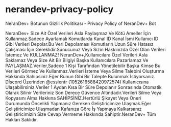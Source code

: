 # nerandev-privacy-policy
NeranDev+ Botunun Gizlilik Politikası - Privacy Policy of NeranDev+ Bot


NeranDev+ Size Ait Özel Verileri Asla Paylaşmaz Ve Kötü Ameller İçin Kullanmaz.Sadece Ayarlamalı Komutlarda Kanal ID Kanal İsmi Kullanıcı ID Gibi Verileri Depolar.Bu Veri Depolaması Komutların Uzun Süre Hatasız Çalışması İçin Gereklidir.Sunucunuz Veya Sizin Hakkınızda Özel Olan Verileri İstemez Ve KULLANMAZ! NeranDev+,Kullanıcılara Özel Verileri Asla Saklamaz Veya Size Ait Bir Bilgiyi Başka Kullanıcılara Pazarlamaz Ve PAYLAŞMAZ.Veriler,Sadece 1 Kişi Tarafından Yönetilebilir Başka Kimse Bu Verileri Görmez Ve Kullanmaz.Verileri İsteme Veya Silme Talebini Oluşturma Hakkında Sahipsiniz.Eğer Bunun Gibi Bir Talepte Bulunmak İstiyorsanız. Dİscord Üzerinden @essientr (1052616588420972574) Kullanıcısına Ulaşabilirsiniz.Veriler 1 Aydan Kısa Bir Süre Depolanır Sonrasında Otomatik Olarak Silinir Verileriniz Son Derece Güvence Altındadır.Verileri Silme Veya Kopyasını Alma Hakkına SAHİPSİNİZ.Hertürlü Şikayet Veya Öneri Durumunda Öncelikli Yapmanız Gereken Geliştiricimize Ulaşmak.Eğer Geliştiricimize Ulaşmadan Kafanıza Göre İş Yapmaya Kalkarsanız Geliştiricimizin Size Cevap Vermeme Hakkında Sahiptir.NeranDev+ Tüm Hakları Saklıdır.

